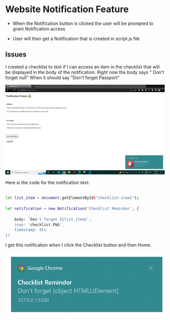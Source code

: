 # Website Notification Feature

- When the Notification button is clicked the user will be prompted to grant Notification access

- User will then get a Notification that is created in script.js file

## Issues

I created a checklist to test if I can access an item in the checklist that will be displayed in the body of the notification.
Right now the body says " Don't forget null" When it should say "Don't forget Passport"

![Checklist](nf-home.jpg "Title")

Here is the code for the notification text:
```bash

let list_item = document.getElementById("checklist-item1"); 

let notification = new Notification('Checklist Reminder', {
   
    body: `Don't forget ${list_item}`,
    icon: 'checklist.PNG',
    timestamp: dts
})
```

I get this notification when I click the Checklist button and then Home. 


![Checklist](checklist_reminder.PNG "Title")

